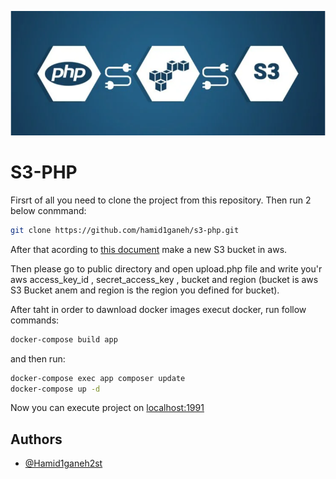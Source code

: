 ![Logo](https://github.com/hamid1ganeh/s3-php/blob/main/logo.png)

# S3-PHP
Firsrt of all you need to clone the project from this repository.
Then run 2 below conmmand:
```bash
git clone https://github.com/hamid1ganeh/s3-php.git
```
After that acording to [this document](https://docs.aws.amazon.com/AmazonS3/latest/userguide/creating-bucket.html) make a new S3 bucket in aws.

Then please go to public directory and open upload.php file and write you'r aws access_key_id , secret_access_key , bucket and region (bucket is aws S3 Bucket anem and region is the region you defined for bucket).

After taht in order to dawnload docker images execut docker, run follow commands:
```bash
docker-compose build app
```
and then run:
```bash
docker-compose exec app composer update
docker-compose up -d
```
Now you can execute project on [localhost:1991](localhost:1991) 


## Authors

- [@Hamid1ganeh2st](https://github.com/hamid1ganeh)


